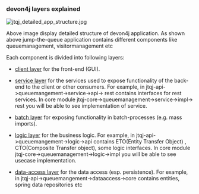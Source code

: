 ### devon4j layers explained



![jtqj_detailed_app_structure.jpg](./assets/jtqj_detailed_app_structure.jpg)



Above image display detailed structure of devon4j application. As shown above jump-the-queue application contains different components like queuemanagement, visitormanagement etc

Each component is divided into following layers:
* [client layer](https://github.com/devonfw/devon4j/blob/master/documentation/guide-client-layer.asciidoc) for the front-end (GUI).

* [service layer](https://github.com/devonfw/devon4j/blob/master/documentation/guide-service-layer.asciidoc) for the services used to expose functionality of the back-end to the client or other consumers. 
For example, in jtqj-api-&gt;queuemangement-&gt;service-&gt;api-&gt; rest contains interfaces for rest services. In core module jtqj-core-&gt;queuemanagement-&gt;service-&gt;impl-&gt; rest you will be able to see implementation of service.

* [batch layer](https://github.com/devonfw/devon4j/blob/master/documentation/guide-batch-layer.asciidoc) for exposing functionality in batch-processes (e.g. mass imports).

* [logic layer](https://github.com/devonfw/devon4j/blob/master/documentation/guide-logic-layer.asciidoc) for the business logic.
For example, in jtqj-api-&gt;queuemangement-&gt;logic-&gt;api contains ETO(Entity Transfer Object) , CTO(Composite Transfer object), some logic interfaces. In core module jtqj-core-&gt;queuemanagement-&gt;logic-&gt;impl you will be able to see usecase implementation.

* [data-access layer](https://github.com/devonfw/devon4j/blob/master/documentation/guide-dataaccess-layer.asciidoc) for the data access (esp. persistence).
For example, in jtqj-api-&gt;queuemangement-&gt;dataaccess-&gt;core contains entities, spring data repositories etc

